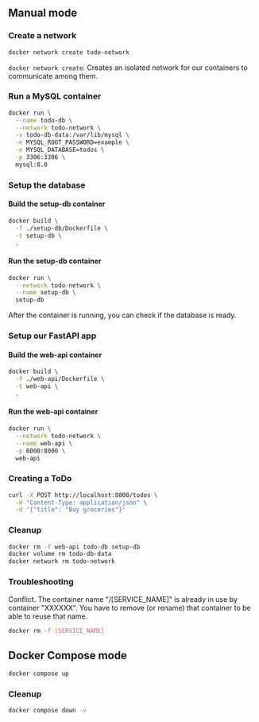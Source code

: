 ## Manual mode

### Create a network


```bash
docker network create todo-network
```

`docker network create`: Creates an isolated network for our containers to communicate among them.

### Run a MySQL container

```bash
docker run \
  --name todo-db \
  --network todo-network \
  -v todo-db-data:/var/lib/mysql \
  -e MYSQL_ROOT_PASSWORD=example \
  -e MYSQL_DATABASE=todos \
  -p 3306:3306 \
  mysql:8.0
```

### Setup the database

#### Build the setup-db container

```bash
docker build \
  -f ./setup-db/Dockerfile \
  -t setup-db \
  .
```

#### Run the setup-db container

```bash
docker run \
  --network todo-network \
  --name setup-db \
  setup-db
```

After the container is running, you can check if the database is ready.

### Setup our FastAPI app

#### Build the web-api container

```bash
docker build \
  -f ./web-api/Dockerfile \
  -t web-api \
  .
```

#### Run the web-api container

```bash
docker run \
  --network todo-network \
  --name web-api \
  -p 8000:8000 \
  web-api
```

### Creating a ToDo

```bash
curl -X POST http://localhost:8000/todos \
  -H "Content-Type: application/json" \
  -d '{"title": "Buy groceries"}'
```

### Cleanup

```bash
docker rm -f web-api todo-db setup-db
docker volume rm todo-db-data
docker network rm todo-network
```

### Troubleshooting

Conflict. The container name "/[SERVICE_NAME]" is already in use by container "XXXXXX". You have to remove (or rename) that container to be able to reuse that name.

```bash
docker rm -f [SERVICE_NAME]
```

## Docker Compose mode

```bash
docker compose up
```

### Cleanup

```bash
docker compose down -v
```
